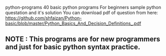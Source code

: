 python-programs 40 basic python programs For beginners sample python questation
and it's solution You can download pdf of question from here: <br />
https://github.com/shfaizan/Python-basic/blob/master/Python_Basics_And_Decision_Definitions_.pdf

## NOTE : This programs are for new programmers and just for basic python syntax practice.
